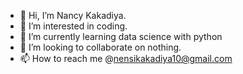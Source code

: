 - 👋 Hi, I’m Nancy Kakadiya.
- 👀 I’m interested in coding.
- 🌱 I’m currently learning data science with python
- 💞️ I’m looking to collaborate on nothing.
- 📫 How to reach me @nensikakadiya10@gmail.com

